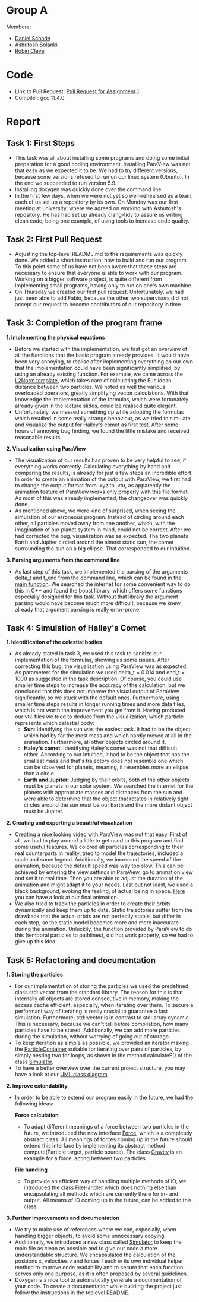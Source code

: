 # Group A #
Members:
- [Daniel Schade](https://github.com/D4ni3lSch4d3)
- [Ashutosh Solanki](https://github.com/AshIsAtWork)
- [Robin Cleve](https://github.com/cleveee)

# Code #
* Link to Pull Request: [Pull Request for Assignment 1](https://github.com/AshIsAtWork/MolSim/pull/2)
* Compiler: gcc 11.4.0

# Report #

## Task 1: First Steps ##

* This task was all about installing some programs and doing some initial preparation for a good coding environment. 
  Installing ParaView was not that easy as we expected it to be. We had to try different versions, because some versions refused to run on our linux system (Ubuntu). In the end we succeeded to run version 5.9.
* Installing doxygen was quickly done over the command line. 
* In the first few days, when we were not yet so well-rehearsed as a team, each of us set up a repository by its own. On Monday was our first meeting at university, where we agreed on working with Ashutosh's repository. He has had set up already clang-tidy to assure us writing clean code, being one example, of using tools to increase code quality.  

## Task 2: First Pull Request ##

* Adjusting the top-level README.md to the requirements was quickly done. We added a short instruction, how to build and run our program. To this point some of us have not been aware that these steps are necessary to ensure that everyone is able to work with our program. Working on a bigger software project, is quite different from implementing small programs, having only to run on one's own machine. 
* On Thursday we created our first pull request. Unfortunately, we had just been able to add Fabio, because the other two supervisors did not accept our request to become contributors of our repository in time. 

## Task 3: Completion of the program frame ##

**1. Implementing the physical equations**
* Before we started with the implementation, we first got an overview of all the functions that the basic program already provides. It would have been very annoying, to realise after implementing everything on our own that the implementation could have been significantly simplified, by using an already existing function. For example, we came across the [L2Norm template](../../src/utils/ArrayUtils.h), which takes care of calculating the Euclidean distance between two particles. We noted as well the various overloaded operators, greatly simplifying vector calculations. With that knowledge the implementation of the formulas, which were fortunately already given in the lecture slides, could be realised quite elegant. 
* Unfortunately, we messed something up while adopting the formulas which resulted in some really strange behaviour, as we tried to simulate and visualize the output for Halley's comet as first test. After some hours of annoying bug finding, we found the little mistake and received reasonable results.

**2. Visualization using ParaView**
* The visualization of our results has proven to be very helpful to see, if everything works correctly. Calculating everything by hand and comparing the results, is already for just a few steps an incredible effort. In order to create an animation of the output with ParaView, we first had to change the output format from .xyz to .vtu, as apparently the animation feature of ParaView works only properly with this file format. As most of this was already implemented, the changeover was quickly done.
* As mentioned above, we were kind of surprised, when seeing the simulation of our erroneous program. Instead of circling around each other, all particles moved away from one another, which, with the imagination of our planet system in mind, could not be correct. After we had corrected the bug, visualization was as expected. The two planets Earth and Jupiter circled around the almost static sun, the comet surrounding the sun on a big ellipse. That corresponded to our intuition. 

**3. Parsing arguments from the command line**
* As last step of this task, we implemented the parsing of the arguments delta_t and t_end from the command line, which can be found in the [main function](../../src/MolSim.cpp). We searched the internet for some convenient way to do this in C++ and found the boost library, which offers some functions especially designed for this task. Without that library the argument parsing would have become much more difficult, because we knew already that argument parsing is really error-prone. 


## Task 4: Simulation of Halley's Comet ##
**1. Identification of the celestial bodies**
* As already stated in task 3, we used this task to sanitize our implementation of the formulas, showing us some issues. After correcting this bug, the visualization using ParaView was as expected. As parameters for the simulation we used delta_t = 0.014 and end_t = 1000 as suggested in the task description. Of course, you could use smaller time steps to increase the accuracy of the calculation, but we concluded that this does not improve the visual output of ParaView significantly, so we stuck with the default ones. Furthermore, using smaller time steps results in longer running times and more data files, which is not worth the improvement you get from it. Having produced our vtk-files we tried to deduce from the visualization, which particle represents which celestial body:
  * **Sun**: Identifying the sun was the easiest task. It had to be the object which had by far the most mass and which hardly moved at all in the animation. Furthermore, all other objects circled around it. 
  * **Haley's comet**: Identifying Haley's comet was not that difficult either. According to our intuition, it had to be the object that has the smallest mass and that's trajectory does not resemble one which can be observed for planets, meaning, it resembles more an ellipse than a circle.
  * **Earth and Jupiter**: Judging by their orbits, both of the other objects must be planets in our solar system. We searched the internet for the planets with appropriate masses and distances from the sun and were able to determine that the object that rotates in relatively tight circles around the sun must be our Earth and the more distant object must be Jupiter.

**2. Creating and exporting a beautiful visualization**
* Creating a nice looking video with ParaView was not that easy. First of all, we had to play around a little to get used to this program and find some useful features. We colored all particles corresponding to their real counterparts in reality, tried to model the trajectories, included a scale and some legend. Additionally, we increased the speed of the animation, because the default speed was way too slow. This can be achieved by entering the view settings in ParaView, go to animation view and set it to real time. Then you are able to adjust the duration of the animation and might adapt it to your needs. Last but not least, we used a black background, evoking the feeling, of actual being in space. [Here](Animation-Halleys-Comet.mp4) you can have a look at our final animation. 
* We also tried to track the particles in order to create their orbits dynamically and keep them up to date. Static trajectories suffer from the drawback that the actual orbits are not perfectly stable, but differ in each step, so the static model becomes more and more inaccurate during the animation. Unluckily, the function provided by ParaView to do this (temporal particles to pathlines), did not work properly, so we had to give up this idea. 



## Task 5: Refactoring and documentation ##
**1. Storing the particles**
* For our implementation of storing the particles we used the predefined class std::vector from the standard library. The reason for this is that internally all objects are stored consecutive in memory, making the access cache efficient, especially, when iterating over them. To secure a performant way of iterating is really crucial to guarantee a fast simulation. Furthermore, std::vector is in contrast to std::array dynamic. This is necessary, because we can't tell before compilation, how many particles have to be stored. Additionally, we can add more particles during the simulation, without worrying of going out of storage. 
* To keep iteration as simple as possible, we provided an iterator making the [ParticleContainer](../../src/particleRepresentation/container/ParticleContainer.h) suitable for iterating over pairs of particles, by simply nesting two for loops, as shown in the method calculateF() of the class [Simulator](../../src/moleculeSimulator/Simulator.h).
* To have a better overview over the current project structure, you may have a look at our [UML class diagram](UMLClassDiagram.png).

**2. Improve extendability**
* In order to be able to extend our program easily in the future, we had the following ideas:

  **Force calculation**
  * To adapt different meanings of a force between two particles in the future, we introduced the new interface [Force](../../src/moleculeSimulator/forceCalculation/Force.h), which is a completely abstract class. All meanings of forces coming up in the future should extend this interface by implementing its abstract method compute(Particle target, particle source). The class [Gravity](../../src/moleculeSimulator/forceCalculation/gravity/Gravity.h) is an example for a force, acting between two particles.
  
  **File handling**
  * To provide an efficient way of handling multiple methods of IO, we introduced the class [FileHandler](../../src/fileHandling/FileHandler.h) which does nothing else than encapsulating all methods which are currently there for in- and output. All means of IO coming up in the future, can be added to this class.

**3. Further improvements and documentation**
* We try to make use of references where we can, especially, when handling bigger objects, to avoid some unnecessary copying.
* Additionally, we introduced a new class called [Simulator](../../src/moleculeSimulator/Simulator.h) to keep the main file as clean as possible and to give our code a more understandable structure. We encapsulated the calculation of the positions x, velocities v and forces f each in its own individual helper method to improve code readability and to secure that each function serves only one purpose, as it is often proposed by several guidelines. 
* Doxygen is a nice tool to automatically generate a documentation of your code. To create a documentation while building the project just follow the instructions in the toplevel [README](../../README.md).